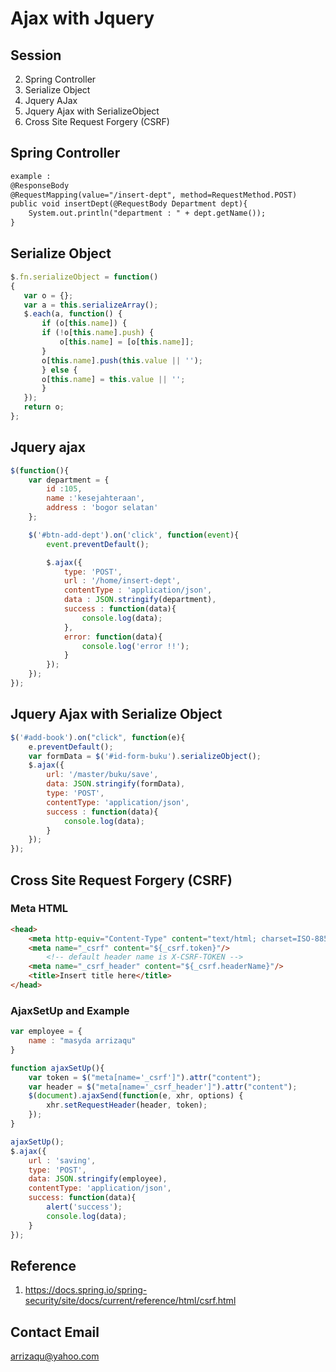 # Ajax with Jquery
## Session
2. Spring Controller
3. Serialize Object
4. Jquery AJax
5. Jquery Ajax with SerializeObject
5. Cross Site Request Forgery (CSRF)

## Spring Controller
```xml
example :
@ResponseBody
@RequestMapping(value="/insert-dept", method=RequestMethod.POST)
public void insertDept(@RequestBody Department dept){
	System.out.println("department : " + dept.getName());
}
```

## Serialize Object
```javascript
$.fn.serializeObject = function()
{
   var o = {};
   var a = this.serializeArray();
   $.each(a, function() {
       if (o[this.name]) {
	   if (!o[this.name].push) {
	       o[this.name] = [o[this.name]];
	   }
	   o[this.name].push(this.value || '');
       } else {
	   o[this.name] = this.value || '';
       }
   });
   return o;
};
```

## Jquery ajax
```javascript
$(function(){
	var department = {
		id :105,
		name :'kesejahteraan',
		address : 'bogor selatan'
	};

	$('#btn-add-dept').on('click', function(event){
		event.preventDefault();

		$.ajax({
			type: 'POST',
			url : '/home/insert-dept',
			contentType : 'application/json',
			data : JSON.stringify(department),
			success : function(data){
				console.log(data);
			},
			error: function(data){
				console.log('error !!');
			}
		});
	});
});
```

## Jquery Ajax with Serialize Object
```javascript
$('#add-book').on("click", function(e){
	e.preventDefault();
	var formData = $('#id-form-buku').serializeObject();
	$.ajax({
		url: '/master/buku/save',
		data: JSON.stringify(formData),
		type: 'POST',
		contentType: 'application/json',
		success : function(data){
			console.log(data);
		}
	});
});	
```
		
## Cross Site Request Forgery (CSRF)
### Meta HTML
```html
<head>
	<meta http-equiv="Content-Type" content="text/html; charset=ISO-8859-1">
	<meta name="_csrf" content="${_csrf.token}"/>
		<!-- default header name is X-CSRF-TOKEN -->
	<meta name="_csrf_header" content="${_csrf.headerName}"/>
	<title>Insert title here</title>
</head>
```
	
### AjaxSetUp and Example
```javascript
var employee = {
	name : "masyda arrizaqu"
}

function ajaxSetUp(){
	var token = $("meta[name='_csrf']").attr("content");
	var header = $("meta[name='_csrf_header']").attr("content");
	$(document).ajaxSend(function(e, xhr, options) {
		xhr.setRequestHeader(header, token);
	});
}

ajaxSetUp();
$.ajax({
	url : 'saving',
	type: 'POST',
	data: JSON.stringify(employee),
	contentType: 'application/json',
	success: function(data){
		alert('success');
		console.log(data);
	}
});
```
	
## Reference 
1. https://docs.spring.io/spring-security/site/docs/current/reference/html/csrf.html
	
## Contact Email
arrizaqu@yahoo.com

